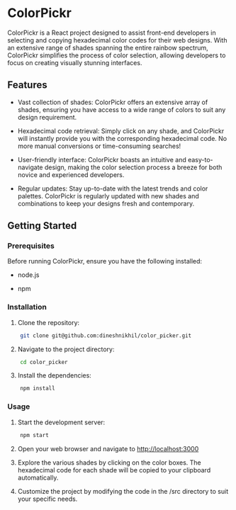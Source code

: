 # ColorPickr

ColorPickr is a React project designed to assist front-end developers in selecting and copying hexadecimal color codes for their web designs. With an extensive range of shades spanning the entire rainbow spectrum, ColorPickr simplifies the process of color selection, allowing developers to focus on creating visually stunning interfaces.

## Features

- Vast collection of shades: ColorPickr offers an extensive array of shades, ensuring you have access to a wide range of colors to suit any design requirement.

- Hexadecimal code retrieval: Simply click on any shade, and ColorPickr will instantly provide you with the corresponding hexadecimal code. No more manual conversions or time-consuming searches!

- User-friendly interface: ColorPickr boasts an intuitive and easy-to-navigate design, making the color selection process a breeze for both novice and experienced developers.

- Regular updates: Stay up-to-date with the latest trends and color palettes. ColorPickr is regularly updated with new shades and combinations to keep your designs fresh and contemporary.

## Getting Started

### Prerequisites

Before running ColorPickr, ensure you have the following installed:

- node.js

- npm

### Installation

1. Clone the repository:

```bash
    git clone git@github.com:dineshnikhil/color_picker.git
```

2. Navigate to the project directory:

```bash
    cd color_picker
```

3. Install the dependencies:

```bash
    npm install
```

### Usage

1. Start the development server:

```bash
    npm start
```

2. Open your web browser and navigate to [http://localhost:3000](http://localhost:3000)

3. Explore the various shades by clicking on the color boxes. The hexadecimal code for each shade will be copied to your clipboard automatically.

4. Customize the project by modifying the code in the /src directory to suit your specific needs.
